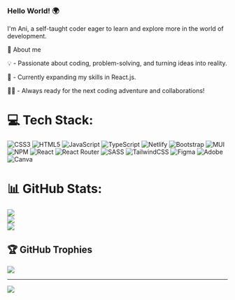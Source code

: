 ### Hello World! 🌍

I'm Ani, a self-taught coder eager to learn and explore more in the world of development. <br/>

🚀 About me <br/>

💡 - Passionate about coding, problem-solving, and turning ideas into reality. <br/>

🌱 -  Currently expanding my skills in React.js. <br/>

🚀👥 - Always ready for the next coding adventure and collaborations! <br/>



# 💻 Tech Stack:
![CSS3](https://img.shields.io/badge/css3-%231572B6.svg?style=for-the-badge&logo=css3&logoColor=white) ![HTML5](https://img.shields.io/badge/html5-%23E34F26.svg?style=for-the-badge&logo=html5&logoColor=white) ![JavaScript](https://img.shields.io/badge/javascript-%23323330.svg?style=for-the-badge&logo=javascript&logoColor=%23F7DF1E) ![TypeScript](https://img.shields.io/badge/typescript-%23007ACC.svg?style=for-the-badge&logo=typescript&logoColor=white) ![Netlify](https://img.shields.io/badge/netlify-%23000000.svg?style=for-the-badge&logo=netlify&logoColor=#00C7B7) ![Bootstrap](https://img.shields.io/badge/bootstrap-%238511FA.svg?style=for-the-badge&logo=bootstrap&logoColor=white) ![MUI](https://img.shields.io/badge/MUI-%230081CB.svg?style=for-the-badge&logo=mui&logoColor=white) ![NPM](https://img.shields.io/badge/NPM-%23CB3837.svg?style=for-the-badge&logo=npm&logoColor=white) ![React](https://img.shields.io/badge/react-%2320232a.svg?style=for-the-badge&logo=react&logoColor=%2361DAFB) ![React Router](https://img.shields.io/badge/React_Router-CA4245?style=for-the-badge&logo=react-router&logoColor=white) ![SASS](https://img.shields.io/badge/SASS-hotpink.svg?style=for-the-badge&logo=SASS&logoColor=white) ![TailwindCSS](https://img.shields.io/badge/tailwindcss-%2338B2AC.svg?style=for-the-badge&logo=tailwind-css&logoColor=white) ![Figma](https://img.shields.io/badge/figma-%23F24E1E.svg?style=for-the-badge&logo=figma&logoColor=white) ![Adobe](https://img.shields.io/badge/adobe-%23FF0000.svg?style=for-the-badge&logo=adobe&logoColor=white) ![Canva](https://img.shields.io/badge/Canva-%2300C4CC.svg?style=for-the-badge&logo=Canva&logoColor=white)
# 📊 GitHub Stats:
![](https://github-readme-stats.vercel.app/api?username=Ani-Gamtsemlidze&theme=tokyonight&hide_border=false&include_all_commits=true&count_private=false) </br>
![](https://github-readme-streak-stats.herokuapp.com/?user=Ani-Gamtsemlidze&theme=tokyonight&hide_border=false) </br>
![](https://github-readme-stats.vercel.app/api/top-langs/?username=Ani-Gamtsemlidze&theme=tokyonight&hide_border=false&include_all_commits=true&count_private=false&layout=compact)</br>

## 🏆 GitHub Trophies
![](https://github-profile-trophy.vercel.app/?username=Ani-Gamtsemlidze&theme=tokyonight&no-frame=false&no-bg=false&margin-w=4)

---
[![](https://visitcount.itsvg.in/api?id=Ani-Gamtsemlidze&icon=2&color=1)](https://visitcount.itsvg.in)

<!-- Proudly created with GPRM ( https://gprm.itsvg.in ) -->
